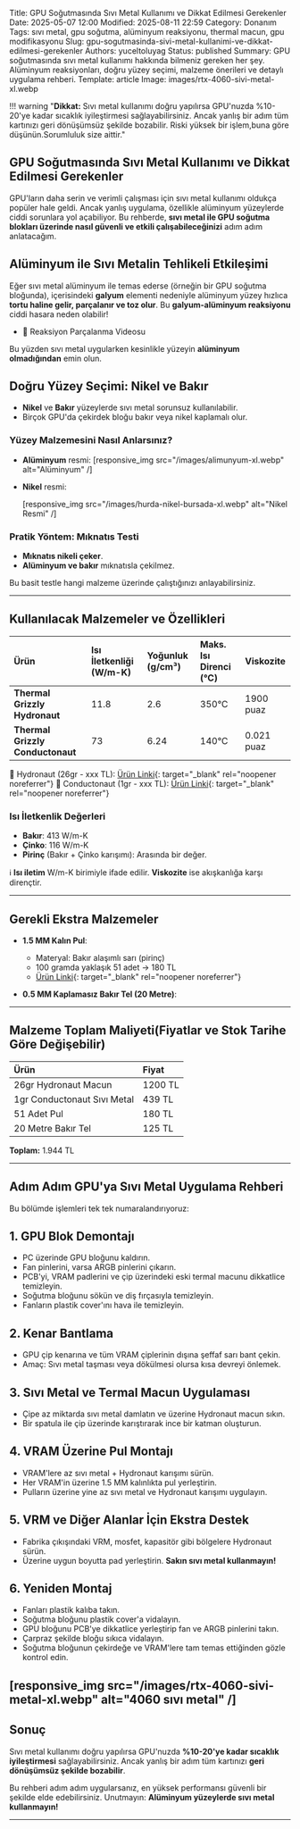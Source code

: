 Title: GPU Soğutmasında Sıvı Metal Kullanımı ve Dikkat Edilmesi Gerekenler
Date: 2025-05-07 12:00
Modified: 2025-08-11 22:59
Category: Donanım
Tags: sıvı metal, gpu soğutma, alüminyum reaksiyonu, thermal macun, gpu modifikasyonu
Slug: gpu-sogutmasinda-sivi-metal-kullanimi-ve-dikkat-edilmesi-gerekenler
Authors: yuceltoluyag
Status: published
Summary: GPU soğutmasında sıvı metal kullanımı hakkında bilmeniz gereken her şey. Alüminyum reaksiyonları, doğru yüzey seçimi, malzeme önerileri ve detaylı uygulama rehberi.
Template: article
Image: images/rtx-4060-sivi-metal-xl.webp

!!! warning "<strong>Dikkat:</strong> Sıvı metal kullanımı doğru yapılırsa GPU'nuzda %10-20'ye kadar sıcaklık iyileştirmesi sağlayabilirsiniz. Ancak yanlış bir adım tüm kartınızı geri dönüşümsüz şekilde bozabilir. Riski yüksek bir işlem,buna göre düşünün.Sorumluluk size aittir."

## GPU Soğutmasında Sıvı Metal Kullanımı ve Dikkat Edilmesi Gerekenler

GPU'ların daha serin ve verimli çalışması için sıvı metal kullanımı oldukça popüler hale geldi. Ancak yanlış uygulama, özellikle alüminyum yüzeylerde ciddi sorunlara yol açabiliyor. Bu rehberde, **sıvı metal ile GPU soğutma blokları üzerinde nasıl güvenli ve etkili çalışabileceğinizi** adım adım anlatacağım.

## Alüminyum ile Sıvı Metalin Tehlikeli Etkileşimi

Eğer sıvı metal alüminyum ile temas ederse (örneğin bir GPU soğutma bloğunda), içerisindeki **galyum** elementi nedeniyle alüminyum yüzey hızlıca **tortu haline gelir, parçalanır ve toz olur**.
Bu **galyum-alüminyum reaksiyonu** ciddi hasara neden olabilir!

- 🔗 Reaksiyon Parçalanma Videosu
<script type="module" src="https://cdn.jsdelivr.net/npm/@justinribeiro/lite-youtube@1/lite-youtube.min.js"></script>

<lite-youtube videoid="z3Fm30T9kJ8"></lite-youtube>

Bu yüzden sıvı metal uygularken kesinlikle yüzeyin **alüminyum olmadığından** emin olun.

## Doğru Yüzey Seçimi: Nikel ve Bakır

- **Nikel** ve **Bakır** yüzeylerde sıvı metal sorunsuz kullanılabilir.
- Birçok GPU'da çekirdek bloğu bakır veya nikel kaplamalı olur.

### Yüzey Malzemesini Nasıl Anlarsınız?

- **Alüminyum** resmi:
  [responsive_img src="/images/alimunyum-xl.webp" alt="Alüminyum" /]

- **Nikel** resmi:

  [responsive_img src="/images/hurda-nikel-bursada-xl.webp" alt="Nikel Resmi" /]

### Pratik Yöntem: Mıknatıs Testi

- **Mıknatıs nikeli çeker**.
- **Alüminyum ve bakır** mıknatısla çekilmez.

Bu basit testle hangi malzeme üzerinde çalıştığınızı anlayabilirsiniz.

---

## Kullanılacak Malzemeler ve Özellikleri

| Ürün                             | Isı İletkenliği (W/m-K) | Yoğunluk (g/cm³) | Maks. Isı Direnci (°C) | Viskozite  |
| :------------------------------- | :---------------------- | :--------------- | :--------------------- | :--------- |
| **Thermal Grizzly Hydronaut**    | 11.8                    | 2.6              | 350°C                  | 1900 puaz  |
| **Thermal Grizzly Conductonaut** | 73                      | 6.24             | 140°C                  | 0.021 puaz |

🔗 Hydronaut (26gr - xxx TL): [Ürün Linki](https://www.pazarama.com/thermal-grizzly-hydronaut-26gr-yuksek-performansli-termal-macun-p-4260711990328?magaza=think24&utm_source){: target="\_blank" rel="noopener noreferrer"}
🔗 Conductonaut (1gr - xxx TL): [Ürün Linki](https://www.teknobiyotik.com/thermal-grizzly-1gr-conductonaut-liquid-metal-termal-macun-tg-c-001-r.html?ref){: target="\_blank" rel="noopener noreferrer"}

### Isı İletkenlik Değerleri

- **Bakır**: 413 W/m-K
- **Çinko**: 116 W/m-K
- **Pirinç** (Bakır + Çinko karışımı): Arasında bir değer.

ℹ️ **Isı iletim** W/m-K birimiyle ifade edilir. **Viskozite** ise akışkanlığa karşı dirençtir.

---

## Gerekli Ekstra Malzemeler

- **1.5 MM Kalın Pul**:

  - Materyal: Bakır alaşımlı sarı (pirinç)
  - 100 gramda yaklaşık 51 adet → 180 TL
  - [Ürün Linki](https://www.erturkmetalaksesuar.com/15x12-mm-yuvarlak-tek-delik-duz-kalin-pul-ham-pirinc){: target="\_blank" rel="noopener noreferrer"}

- **0.5 MM Kaplamasız Bakır Tel (20 Metre)**:

---

## Malzeme Toplam Maliyeti(Fiyatlar ve Stok Tarihe Göre Değişebilir)

| Ürün                        | Fiyat   |
| :-------------------------- | :------ |
| 26gr Hydronaut Macun        | 1200 TL |
| 1gr Conductonaut Sıvı Metal | 439 TL  |
| 51 Adet Pul                 | 180 TL  |
| 20 Metre Bakır Tel          | 125 TL  |

**Toplam:** 1.944 TL

---

## Adım Adım GPU'ya Sıvı Metal Uygulama Rehberi

Bu bölümde işlemleri tek tek numaralandırıyoruz:

## 1. GPU Blok Demontajı

- PC üzerinde GPU bloğunu kaldırın.
- Fan pinlerini, varsa ARGB pinlerini çıkarın.
- PCB'yi, VRAM padlerini ve çip üzerindeki eski termal macunu dikkatlice temizleyin.
- Soğutma bloğunu sökün ve diş fırçasıyla temizleyin.
- Fanların plastik cover'ını hava ile temizleyin.

## 2. Kenar Bantlama

- GPU çip kenarına ve tüm VRAM çiplerinin dışına şeffaf sarı bant çekin.
- Amaç: Sıvı metal taşması veya dökülmesi olursa kısa devreyi önlemek.

## 3. Sıvı Metal ve Termal Macun Uygulaması

- Çipe az miktarda sıvı metal damlatın ve üzerine Hydronaut macun sıkın.
- Bir spatula ile çip üzerinde karıştırarak ince bir katman oluşturun.

## 4. VRAM Üzerine Pul Montajı

- VRAM'lere az sıvı metal + Hydronaut karışımı sürün.
- Her VRAM'in üzerine 1.5 MM kalınlıkta pul yerleştirin.
- Pulların üzerine yine az sıvı metal ve Hydronaut karışımı uygulayın.

## 5. VRM ve Diğer Alanlar İçin Ekstra Destek

- Fabrika çıkışındaki VRM, mosfet, kapasitör gibi bölgelere Hydronaut sürün.
- Üzerine uygun boyutta pad yerleştirin.
  **Sakın sıvı metal kullanmayın!**

## 6. Yeniden Montaj

- Fanları plastik kalıba takın.
- Soğutma bloğunu plastik cover'a vidalayın.
- GPU bloğunu PCB'ye dikkatlice yerleştirip fan ve ARGB pinlerini takın.
- Çarpraz şekilde bloğu sıkıca vidalayın.
- Soğutma bloğunun çekirdeğe ve VRAM'lere tam temas ettiğinden gözle kontrol edin.

## [responsive_img src="/images/rtx-4060-sivi-metal-xl.webp" alt="4060 sıvı metal" /]

## Sonuç

Sıvı metal kullanımı doğru yapılırsa GPU'nuzda **%10-20'ye kadar sıcaklık iyileştirmesi** sağlayabilirsiniz. Ancak yanlış bir adım tüm kartınızı **geri dönüşümsüz şekilde bozabilir**.

Bu rehberi adım adım uygularsanız, en yüksek performansı güvenli bir şekilde elde edebilirsiniz.
Unutmayın: **Alüminyum yüzeylerde sıvı metal kullanmayın!**

---
